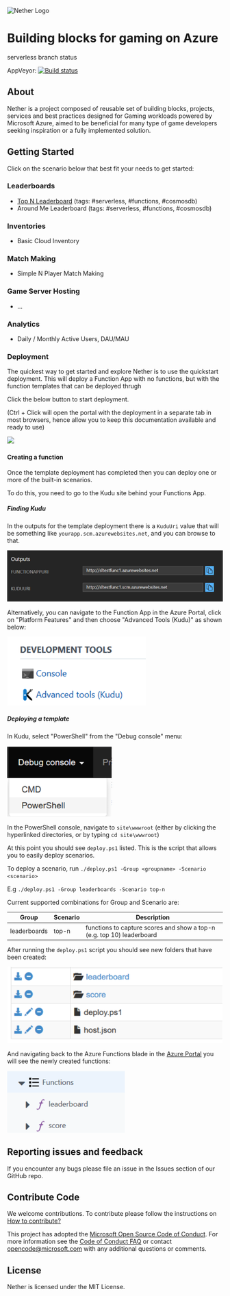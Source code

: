 ![Nether Logo](https://raw.githubusercontent.com/MicrosoftDX/nether/master/logos/both-logo-and-title/logo-title-1109x256.png)
# Building blocks for gaming on Azure

serverless branch status

AppVeyor: [![Build status](https://ci.appveyor.com/api/projects/status/v5btbm617bcmu6nq/branch/serverless?svg=true)](https://ci.appveyor.com/project/stuartleeks/nether/branch/serverless)

<!--
Travis:   [![Build Status](https://travis-ci.org/MicrosoftDX/nether.svg?branch=master)](https://travis-ci.org/MicrosoftDX/nether)
-->

## About

Nether is a project composed of reusable set of building blocks, projects, services and best practices designed for Gaming workloads powered by Microsoft Azure, aimed to be beneficial for many type of game developers seeking inspiration or a fully implemented solution.

## Getting Started

Click on the scenario below that best fit your needs to get started:

### Leaderboards

* [Top N Leaderboard](src/cloud/functions/leaderboards/top-n/) (tags: #serverless, #functions, #cosmosdb)
* Around Me Leaderboard (tags: #serverless, #functions, #cosmosdb)

### Inventories

* Basic Cloud Inventory

### Match Making

* Simple N Player Match Making

### Game Server Hosting

* ...

### Analytics

* Daily / Monthly Active Users, DAU/MAU

### Deployment

The quickest way to get started and explore Nether is to use the quickstart deployment. This will deploy a Function App with no functions, but with the function templates that can be deployed thrugh 

Click the below button to start deployment.

(Ctrl + Click will open the portal with the deployment in a separate tab in most browsers, hence allow you to keep this documentation available and ready to use)

<a href="https://portal.azure.com/#create/Microsoft.Template/uri/https%3A%2F%2Fraw.githubusercontent.com%2FMicrosoftDX%2Fnether%2Fserverless%2Fsrc%2Fcloud%2Ffunctions%2F%2Fazuredeploy.json" target="_blank"><img src="http://azuredeploy.net/deploybutton.png"/></a>

#### Creating a function

Once the template deployment has completed then you can deploy one or more of the built-in scenarios.

To do this, you need to go to the Kudu site behind your Functions App.

##### Finding Kudu
In the outputs for the template deployment there is a `KuduUri` value that will be something like `yourapp.scm.azurewebsites.net`, and you can browse to that.

![template output](doc/images/template-outputs.png)


Alternatively, you can navigate to the Function App in the Azure Portal, click on "Platform Features" and then choose "Advanced Tools (Kudu)" as shown below:

![advanced tools - kudu](doc/images/advanced-tools-kudu.png)

##### Deploying a template

In Kudu, select "PowerShell" from the "Debug console" menu:

![debug console - powershell](doc/images/debug-console-powershell.png)


In the PowerShell console, navigate to `site\wwwroot` (either by clicking the hyperlinked directories, or by typing `cd site\wwwroot`)

At this point you should see `deploy.ps1` listed. This is the script that allows you to easily deploy scenarios.

To deploy a scenario, run `./deploy.ps1 -Group <groupname> -Scenario <scenario>`

E.g `./deploy.ps1 -Group leaderboards -Scenario top-n`

Current supported combinations for Group and Scenario are:

|Group|Scenario|Description|
|-|-|-|
|leaderboards|top-n|functions to capture scores and show a top-n (e.g. top 10) leaderboard|


After running the `deploy.ps1` script you should see new folders that have been created:

![kudu scenario folders](doc/images/kudu-scenario-folders.png)

And navigating back to the Azure Functions blade in the [Azure Portal](https://portal.azure.com) you will see the newly created functions:

![new functions](doc/images/new-functions.png)

## Reporting issues and feedback

If you encounter any bugs please file an issue in the Issues section of our GitHub repo.

## Contribute Code

We welcome contributions. To contribute please follow the instructions on
[How to contribute?](CONTRIBUTING.md)

This project has adopted the [Microsoft Open Source Code of Conduct](https://opensource.microsoft.com/codeofconduct/).
For more information see the [Code of Conduct FAQ](https://opensource.microsoft.com/codeofconduct/faq/)
or contact [opencode@microsoft.com](mailto:opencode@microsoft.com) with any additional questions or comments.

## License

Nether is licensed under the MIT License.
